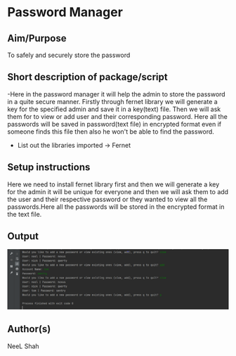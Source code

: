 # Password Manager 
## Aim/Purpose
To safely and securely store the password 
## Short description of package/script

-Here in the password manager it will help the admin to store the password in a quite secure manner. Firstly through fernet library we will generate a key for the specified admin and save it in a key(text) file. Then we will ask them for to view or add user and their corresponding password. Here all the passwords will be saved in password(text file) in encrypted format even if someone finds this file then also he won't be able to find the password. 
- List out the libraries imported -> Fernet

## Setup instructions
Here we need to install fernet library first and then we will generate a key for the admin it will be unique for everyone and then we will ask them to add the user and their respective password or they wanted to view all the passwords.Here all the passwords will be stored in the encrypted format in the text file.


## Output

![image](Images/output(password).png)
## Author(s)

NeeL Shah
